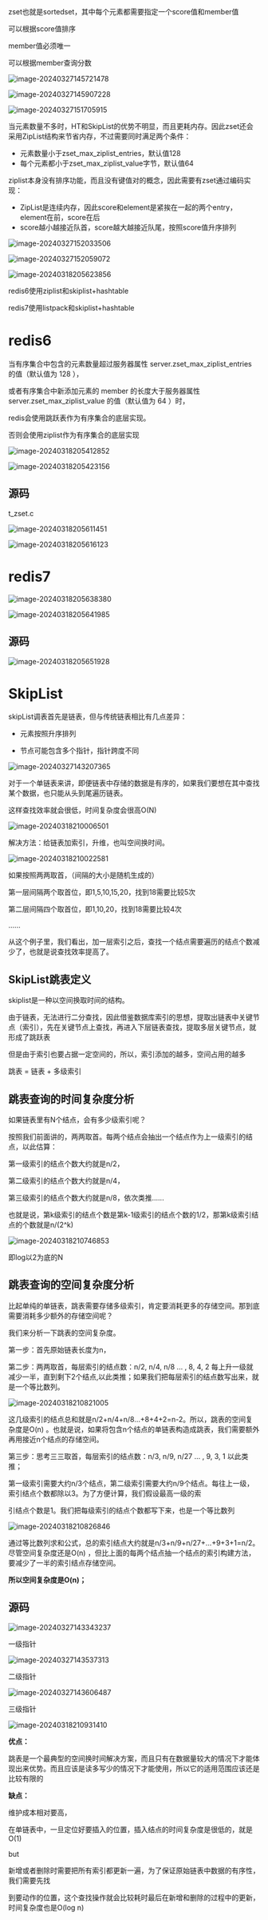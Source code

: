 zset也就是sortedset，其中每个元素都需要指定一个score值和member值

可以根据score值排序

member值必须唯一

可以根据member查询分数

![image-20240327145721478](https://gitee.com/dongguo4812_admin/image/raw/master/image/202403271457684.png)



![image-20240327145907228](https://gitee.com/dongguo4812_admin/image/raw/master/image/202403271459653.png)



![image-20240327151705915](https://gitee.com/dongguo4812_admin/image/raw/master/image/202403271517019.png)



当元素数量不多时，HT和SkipList的优势不明显，而且更耗内存。因此zset还会采用ZipList结构来节省内存，不过需要同时满足两个条件：

- 元素数量小于zset_max_ziplist_entries，默认值128
- 每个元素都小于zset_max_ziplist_value字节，默认值64

ziplist本身没有排序功能，而且没有键值对的概念，因此需要有zset通过编码实现：

- ZipList是连续内存，因此score和element是紧挨在一起的两个entry， element在前，score在后
- score越小越接近队首，score越大越接近队尾，按照score值升序排列

![image-20240327152033506](https://gitee.com/dongguo4812_admin/image/raw/master/image/202403271520656.png)



![image-20240327152059072](https://gitee.com/dongguo4812_admin/image/raw/master/image/202403271521166.png)



![image-20240318205623856](https://gitee.com/dongguo4812_admin/image/raw/master/image/202403182111360.png)





redis6使用ziplist和skiplist+hashtable

redis7使用listpack和skiplist+hashtable

# redis6

当有序集合中包含的元素数量超过服务器属性 server.zset_max_ziplist_entries 的值（默认值为 128 ），

或者有序集合中新添加元素的 member 的长度大于服务器属性 server.zset_max_ziplist_value 的值（默认值为 64 ）时，

redis会使用跳跃表作为有序集合的底层实现。

否则会使用ziplist作为有序集合的底层实现

![image-20240318205412852](https://gitee.com/dongguo4812_admin/image/raw/master/image/202403182111388.png)

![image-20240318205423156](https://gitee.com/dongguo4812_admin/image/raw/master/image/202403182111509.png)



## 源码

t_zset.c

![image-20240318205611451](https://gitee.com/dongguo4812_admin/image/raw/master/image/202403182111764.png)

![image-20240318205616123](https://gitee.com/dongguo4812_admin/image/raw/master/image/202403182111134.png)



# redis7

![image-20240318205638380](https://gitee.com/dongguo4812_admin/image/raw/master/image/202403182111275.png)

![image-20240318205641985](https://gitee.com/dongguo4812_admin/image/raw/master/image/202403182111974.png)

## 源码

![image-20240318205651928](https://gitee.com/dongguo4812_admin/image/raw/master/image/202403182111069.png)

# SkipList

skipList调表首先是链表，但与传统链表相比有几点差异：

- 元素按照升序排列

- 节点可能包含多个指针，指针跨度不同

![image-20240327143207365](https://gitee.com/dongguo4812_admin/image/raw/master/image/202403271432453.png)



对于一个单链表来讲，即便链表中存储的数据是有序的，如果我们要想在其中查找某个数据，也只能从头到尾遍历链表。

这样查找效率就会很低，时间复杂度会很高O(N)

![image-20240318210006501](https://gitee.com/dongguo4812_admin/image/raw/master/image/202403182111351.png)



解决方法：给链表加索引，升维，也叫空间换时间。

![image-20240318210022581](https://gitee.com/dongguo4812_admin/image/raw/master/image/202403182111818.png)

如果按照两两取首，（间隔的大小是随机生成的）

第一层间隔两个取首位，即1,5,10,15,20，找到18需要比较5次

第二层间隔四个取首位，即1,10,20，找到18需要比较4次

......

从这个例子里，我们看出，加一层索引之后，查找一个结点需要遍历的结点个数减少了，也就是说查找效率提高了。



## SkipList跳表定义

skiplist是一种以空间换取时间的结构。 

由于链表，无法进行二分查找，因此借鉴数据库索引的思想，提取出链表中关键节点（索引），先在关键节点上查找，再进入下层链表查找，提取多层关键节点，就形成了跳跃表



但是由于索引也要占据一定空间的，所以，索引添加的越多，空间占用的越多



跳表 = 链表 + 多级索引

## 跳表查询的时间复杂度分析

如果链表里有N个结点，会有多少级索引呢？

按照我们前面讲的，两两取首。每两个结点会抽出一个结点作为上一级索引的结点，以此估算：

第一级索引的结点个数大约就是n/2，

第二级索引的结点个数大约就是n/4，

第三级索引的结点个数大约就是n/8，依次类推......

也就是说，第k级索引的结点个数是第k-1级索引的结点个数的1/2，那第k级索引结点的个数就是n/(2^k)

![image-20240318210746853](https://gitee.com/dongguo4812_admin/image/raw/master/image/202403182110349.png)

即log以2为底的N

## 跳表查询的空间复杂度分析

比起单纯的单链表，跳表需要存储多级索引，肯定要消耗更多的存储空间。那到底需要消耗多少额外的存储空间呢？

 

我们来分析一下跳表的空间复杂度。

第一步：首先原始链表长度为n，

 

第二步：两两取首，每层索引的结点数：n/2, n/4, n/8 ... , 8, 4, 2 每上升一级就减少一半，直到剩下2个结点,以此类推；如果我们把每层索引的结点数写出来，就是一个等比数列。

![image-20240318210821005](https://gitee.com/dongguo4812_admin/image/raw/master/image/202403182110842.png)

这几级索引的结点总和就是n/2+n/4+n/8…+8+4+2=n-2。所以，跳表的空间复杂度是O(n) 。也就是说，如果将包含n个结点的单链表构造成跳表，我们需要额外再用接近n个结点的存储空间。

 

第三步：思考三三取首，每层索引的结点数：n/3, n/9, n/27 ... , 9, 3, 1 以此类推；

第一级索引需要大约n/3个结点，第二级索引需要大约n/9个结点。每往上一级，索引结点个数都除以3。为了方便计算，我们假设最高一级的索

引结点个数是1。我们把每级索引的结点个数都写下来，也是一个等比数列

![image-20240318210826846](https://gitee.com/dongguo4812_admin/image/raw/master/image/202403182110050.png)

通过等比数列求和公式，总的索引结点大约就是n/3+n/9+n/27+…+9+3+1=n/2。尽管空间复杂度还是O(n) ，但比上面的每两个结点抽一个结点的索引构建方法，要减少了一半的索引结点存储空间。

**所以空间复杂度是O(n)；**

## 源码

![image-20240327143343237](https://gitee.com/dongguo4812_admin/image/raw/master/image/202403271433358.png)



一级指针

![image-20240327143537313](https://gitee.com/dongguo4812_admin/image/raw/master/image/202403271435552.png)

二级指针

![image-20240327143606487](https://gitee.com/dongguo4812_admin/image/raw/master/image/202403271436850.png)

三级指针

![image-20240318210931410](https://gitee.com/dongguo4812_admin/image/raw/master/image/202403182110774.png)



**优点：**

跳表是一个最典型的空间换时间解决方案，而且只有在数据量较大的情况下才能体现出来优势。而且应该是读多写少的情况下才能使用，所以它的适用范围应该还是比较有限的

 

**缺点：** 

维护成本相对要高，

在单链表中，一旦定位好要插入的位置，插入结点的时间复杂度是很低的，就是O(1) 

but

新增或者删除时需要把所有索引都更新一遍，为了保证原始链表中数据的有序性，我们需要先找

到要动作的位置，这个查找操作就会比较耗时最后在新增和删除的过程中的更新，时间复杂度也是O(log n)